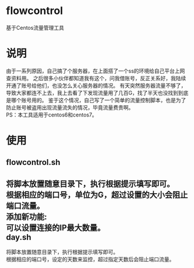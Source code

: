 # flowcontrol
基于Centos流量管理工具
# 说明
由于一系列原因，自己搞了个服务器，在上面搭了一个ss的环境给自己平台上网查资料用。 之后很多小伙伴都知道我有这个，问我借账号，反正关系好，我陆续开通了账号给他们，也没怎么关心服务器的情况。 有天突然服务器流量不够了，导致大家都连不上去，我上去看了下发现流量用了几百G，找了半天也没找到到底是哪个账号用的。 鉴于这个情况，自己写了一个简单的流量控制脚本，也是为了防止账号被盗用出现流量流失的情况，毕竟流量费贵啊。<br>
PS：本工具适用于centos6和centos7。<br>
# 使用
flowcontrol.sh
--------------
将脚本放置随意目录下，执行根据提示填写即可。<br>
根据相应的端口号，单位为G，超过设置的大小会阻止端口流量。<br>
添加新功能:<br>
可以设置连接的IP最大数量。<br>
day.sh
--------------
将脚本放置随意目录下，执行根据提示填写即可。<br>
根据相应的端口号，设定的天数来监控，超过指定天数后会阻止端口流量。<br>
